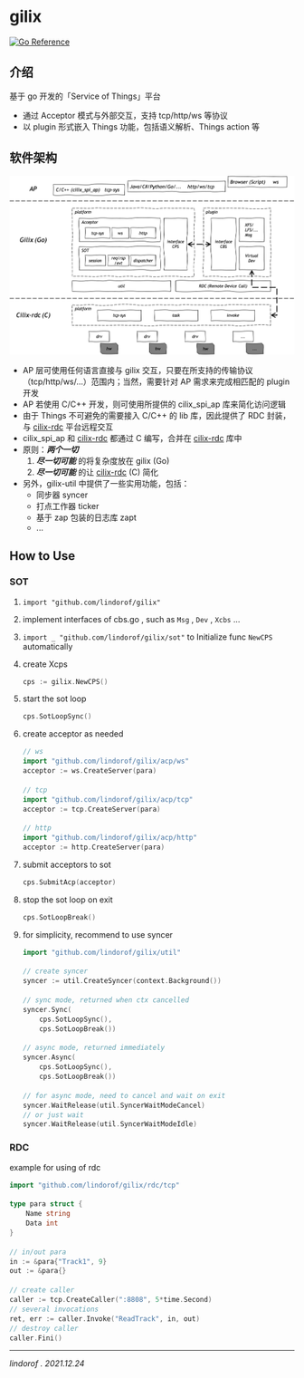 # gilix

[![Go Reference](https://pkg.go.dev/badge/github.com/lindorof/gilix.svg)](https://pkg.go.dev/github.com/lindorof/gilix)

## 介绍
基于 go 开发的「Service of Things」平台

- 通过 Acceptor 模式与外部交互，支持 tcp/http/ws 等协议
- 以 plugin 形式嵌入 Things 功能，包括语义解析、Things action 等

## 软件架构
![gilix](readme.png)

- AP 层可使用任何语言直接与 gilix 交互，只要在所支持的传输协议（tcp/http/ws/...）范围内；当然，需要针对 AP 需求来完成相匹配的 plugin 开发
- AP 若使用 C/C++ 开发，则可使用所提供的 cilix_spi_ap 库来简化访问逻辑
- 由于 Things 不可避免的需要接入 C/C++ 的 lib 库，因此提供了 RDC 封装，与 [cilix-rdc](https://github.com/lindorof/cilix-rdc) 平台远程交互
- cilix_spi_ap 和 [cilix-rdc](https://github.com/lindorof/cilix-rdc) 都通过 C 编写，合并在 [cilix-rdc](https://github.com/lindorof/cilix-rdc) 库中
- 原则：***两个一切***
    1. ***尽一切可能*** 的将复杂度放在 gilix (Go) 
    2. ***尽一切可能*** 的让 [cilix-rdc](https://github.com/lindorof/cilix-rdc) (C) 简化
- 另外，gilix-util 中提供了一些实用功能，包括：
    - 同步器 syncer
    - 打点工作器 ticker
    - 基于 zap 包装的日志库 zapt
    - ...

## How to Use

### SOT

1. ```import "github.com/lindorof/gilix"``` 

2. implement interfaces of cbs.go , such as ```Msg``` , ```Dev``` , ```Xcbs``` ...

3. ```import _ "github.com/lindorof/gilix/sot"``` to Initialize func ```NewCPS``` automatically

4. create Xcps
   
   ```go
   cps := gilix.NewCPS()
   ```

5. start the sot loop 

    ```go
    cps.SotLoopSync()
    ```

6. create acceptor as needed 

    ```go
    // ws
    import "github.com/lindorof/gilix/acp/ws"
    acceptor := ws.CreateServer(para)
    
    // tcp
    import "github.com/lindorof/gilix/acp/tcp"
    acceptor := tcp.CreateServer(para)
    
    // http
    import "github.com/lindorof/gilix/acp/http"
    acceptor := http.CreateServer(para)
    ```

7. submit acceptors to sot

    ```go
    cps.SubmitAcp(acceptor)
    ```

8. stop the sot loop on exit

    ```go
    cps.SotLoopBreak()
    ```

9.  for simplicity, recommend to use syncer

    ```go
    import "github.com/lindorof/gilix/util"
    
    // create syncer
    syncer := util.CreateSyncer(context.Background())
    
    // sync mode, returned when ctx cancelled
    syncer.Sync(
    	cps.SotLoopSync(),
    	cps.SotLoopBreak())
    
    // async mode, returned immediately
    syncer.Async(
    	cps.SotLoopSync(),
    	cps.SotLoopBreak())
    
    // for async mode, need to cancel and wait on exit
    syncer.WaitRelease(util.SyncerWaitModeCancel)
    // or just wait
    syncer.WaitRelease(util.SyncerWaitModeIdle)
    ```

### RDC

example for using of rdc

```go
import "github.com/lindorof/gilix/rdc/tcp"

type para struct {
    Name string
    Data int
}

// in/out para
in := &para{"Track1", 9}
out := &para{}

// create caller
caller := tcp.CreateCaller(":8808", 5*time.Second)
// several invocations
ret, err := caller.Invoke("ReadTrack", in, out)
// destroy caller
caller.Fini()
```

---

*lindorof . 2021.12.24* 
